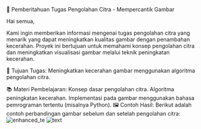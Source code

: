 📢 Pemberitahuan Tugas Pengolahan Citra - Mempercantik Gambar

Hai semua,

Kami ingin memberikan informasi mengenai tugas pengolahan citra yang menarik yang dapat meningkatkan kualitas gambar dengan penambahan kecerahan. Proyek ini bertujuan untuk memahami konsep pengolahan citra dan meningkatkan visualisasi gambar melalui teknik peningkatan kecerahan.

🎯 Tujuan Tugas:
Meningkatkan kecerahan gambar menggunakan algoritma pengolahan citra.

📚 Materi Pembelajaran:
Konsep dasar pengolahan citra.
Algoritma peningkatan kecerahan.
Implementasi pada gambar menggunakan bahasa pemrograman tertentu (misalnya Python).
🖼️ Contoh Hasil:
Berikut adalah contoh perbandingan gambar sebelum dan setelah pengolahan citra:![enhanced_te](https://github.com/nabilhatami86/FilterImage/assets/132873660/77052479-eb37-46fc-bb8b-d812f2cb95ff)
![text](https://github.com/nabilhatami86/FilterImage/assets/132873660/faa5d25c-fdce-446d-ae21-8c65ff066fd6)
